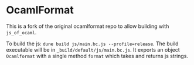 # OcamlFormat

This is a fork of the original ocamlformat repo to allow building with `js_of_ocaml`.

To build the js: `dune build js/main.bc.js --profile=release`. The build executable will
be in `_build/default/js/main.bc.js`. It exports an object `Ocamlformat` with a single method
`format` which takes and returns js strings.
